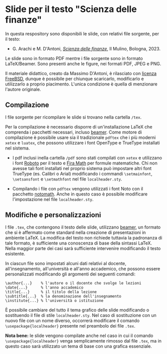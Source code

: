 # Slide per il testo "Scienza delle finanze"

In questa respository sono disponibili le slide, con relativi file sorgente, per il testo:

* G. Arachi e M. D'Antoni, [*Scienza delle finanze*](https://www.mulino.it/isbn/9788815290113), Il Mulino, Bologna, 2023. 

Le slide sono in formato PDF mentre i file sorgente sono in formato LaTeX/Beamer. Sono presenti anche le figure, nei formati PDF, JPEG e PNG.

Il materiale didattico, creato da Massimo D'Antoni, è rilasciato con [licenza FreeBSD](licenza.md), dunque è possibile per chiunque scaricarlo, modificarlo e utilizzarlo a proprio piacimento. L'unica condizione è quella di menzionare l'autore originale.

## Compilazione

I file sorgente per ricompilare le slide si trovano nella cartella `/tex`.

Per la compilazione è necessario disporre di un'installazione LaTeX che comprenda i pacchetti necessari, incluso [beamer](https://ctan.org/pkg/beamer). Come motore di compilazione è possibile usare sia il tradizionale `pdftex` che i più moderni `xetex` e `luatex`, che possono utilizzare i font OpenType e TrueType installati nel sistema. 

* I pdf inclusi inella cartella `/pdf` sono stati compilati con `xetex` e utilizzano i font [Roboto](https://fonts.google.com/specimen/Roboto) per il testo e [Fira Math](https://github.com/firamath/firamath) per formule matematiche. Chi non avesse tali font installati nel proprio sistema può impostare altri font TrueType (es. Calibri o Arial) modificando i commandi `\setmainfont`, `\setsansfont` e `\setmathfont` nel file `localheader.sty`.

* Compilando i file con `pdftex` vengono utilizzati i font Noto con il pacchetto [notomath](https://ctan.org/pkg/notomath). Anche in questo caso è possibile modificare l'impostazione nel file  `localheader.sty`.


## Modifiche e personalizzazioni

I file `.tex`, che contengono il testo delle slide, utilizzano [beamer](https://ctan.org/pkg/beamer), un formato che si è affermato come standard nella creazione di presentazioni in ambiente LaTeX.  La modifica del testo non richiede tuttavia la padronanza di tale formato, è sufficiente una conoscenza di base della sintassi LaTeX. Nella maggior parte dei casi sarà sufficiente intervenire modificando il testo esistente.

In ciascun file sono impostati alcuni dati relativi al docente, all'insegnamento, all'università e all'anno accademico, che possono essere personalizzati modificando gli argomenti dei seguenti comandi:

    \author{...}    % l'autore o il docente che svolge le lezioni
    \date{...}      % l'anno accademico
    \title{...}     % il titolo della lezione
    \subtitle{...}  % la denominazione dell'insegnamento
    \institute{...} % l'università o istituzione

È possibile cambiare del tutto il tema grafico delle slide modificando o sostituendo il file di stile `localheader.sty`. Nel caso di sostituzione con un nuovo file con un nome diverso, occorrerà modificare il comando `\usepackage{localheader}` presente nel preambolo dei file `.tex`.

**Nota bene:** le slide vengono compilate anche nel caso in cui il comando `\usepackage{localheader}` venga semplicamente rimosso dal file `.tex`, ma in questo caso sarà utilizzato un tema di base con una grafica essenziale.

